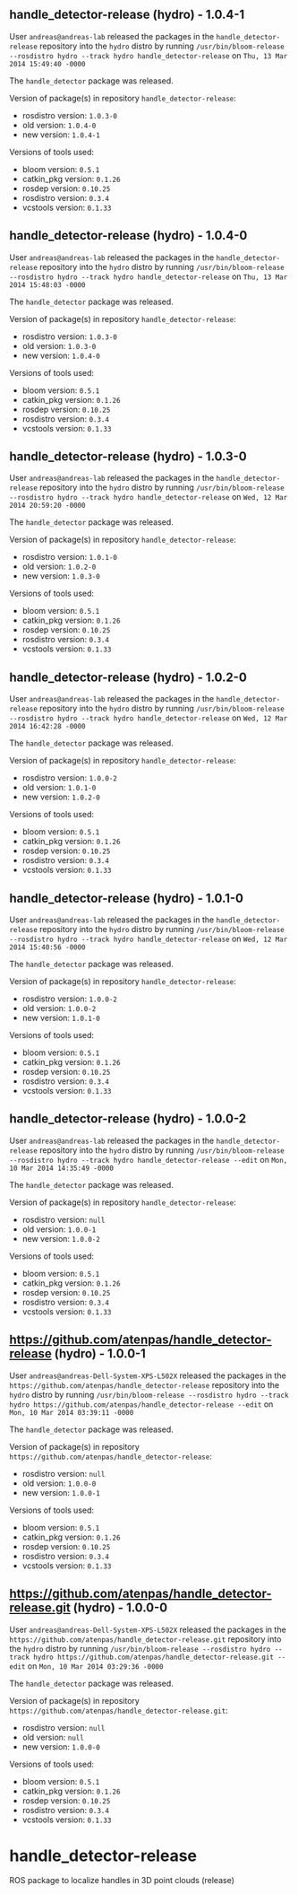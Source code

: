 ## handle_detector-release (hydro) - 1.0.4-1

User `andreas@andreas-lab` released the packages in the `handle_detector-release` repository into the `hydro` distro by running `/usr/bin/bloom-release --rosdistro hydro --track hydro handle_detector-release` on `Thu, 13 Mar 2014 15:49:40 -0000`

The `handle_detector` package was released.

Version of package(s) in repository `handle_detector-release`:
- rosdistro version: `1.0.3-0`
- old version: `1.0.4-0`
- new version: `1.0.4-1`

Versions of tools used:
- bloom version: `0.5.1`
- catkin_pkg version: `0.1.26`
- rosdep version: `0.10.25`
- rosdistro version: `0.3.4`
- vcstools version: `0.1.33`


## handle_detector-release (hydro) - 1.0.4-0

User `andreas@andreas-lab` released the packages in the `handle_detector-release` repository into the `hydro` distro by running `/usr/bin/bloom-release --rosdistro hydro --track hydro handle_detector-release` on `Thu, 13 Mar 2014 15:48:03 -0000`

The `handle_detector` package was released.

Version of package(s) in repository `handle_detector-release`:
- rosdistro version: `1.0.3-0`
- old version: `1.0.3-0`
- new version: `1.0.4-0`

Versions of tools used:
- bloom version: `0.5.1`
- catkin_pkg version: `0.1.26`
- rosdep version: `0.10.25`
- rosdistro version: `0.3.4`
- vcstools version: `0.1.33`


## handle_detector-release (hydro) - 1.0.3-0

User `andreas@andreas-lab` released the packages in the `handle_detector-release` repository into the `hydro` distro by running `/usr/bin/bloom-release --rosdistro hydro --track hydro handle_detector-release` on `Wed, 12 Mar 2014 20:59:20 -0000`

The `handle_detector` package was released.

Version of package(s) in repository `handle_detector-release`:
- rosdistro version: `1.0.1-0`
- old version: `1.0.2-0`
- new version: `1.0.3-0`

Versions of tools used:
- bloom version: `0.5.1`
- catkin_pkg version: `0.1.26`
- rosdep version: `0.10.25`
- rosdistro version: `0.3.4`
- vcstools version: `0.1.33`


## handle_detector-release (hydro) - 1.0.2-0

User `andreas@andreas-lab` released the packages in the `handle_detector-release` repository into the `hydro` distro by running `/usr/bin/bloom-release --rosdistro hydro --track hydro handle_detector-release` on `Wed, 12 Mar 2014 16:42:28 -0000`

The `handle_detector` package was released.

Version of package(s) in repository `handle_detector-release`:
- rosdistro version: `1.0.0-2`
- old version: `1.0.1-0`
- new version: `1.0.2-0`

Versions of tools used:
- bloom version: `0.5.1`
- catkin_pkg version: `0.1.26`
- rosdep version: `0.10.25`
- rosdistro version: `0.3.4`
- vcstools version: `0.1.33`


## handle_detector-release (hydro) - 1.0.1-0

User `andreas@andreas-lab` released the packages in the `handle_detector-release` repository into the `hydro` distro by running `/usr/bin/bloom-release --rosdistro hydro --track hydro handle_detector-release` on `Wed, 12 Mar 2014 15:40:56 -0000`

The `handle_detector` package was released.

Version of package(s) in repository `handle_detector-release`:
- rosdistro version: `1.0.0-2`
- old version: `1.0.0-2`
- new version: `1.0.1-0`

Versions of tools used:
- bloom version: `0.5.1`
- catkin_pkg version: `0.1.26`
- rosdep version: `0.10.25`
- rosdistro version: `0.3.4`
- vcstools version: `0.1.33`


## handle_detector-release (hydro) - 1.0.0-2

User `andreas@andreas-lab` released the packages in the `handle_detector-release` repository into the `hydro` distro by running `/usr/bin/bloom-release --rosdistro hydro --track hydro handle_detector-release --edit` on `Mon, 10 Mar 2014 14:35:49 -0000`

The `handle_detector` package was released.

Version of package(s) in repository `handle_detector-release`:
- rosdistro version: `null`
- old version: `1.0.0-1`
- new version: `1.0.0-2`

Versions of tools used:
- bloom version: `0.5.1`
- catkin_pkg version: `0.1.26`
- rosdep version: `0.10.25`
- rosdistro version: `0.3.4`
- vcstools version: `0.1.33`


## https://github.com/atenpas/handle_detector-release (hydro) - 1.0.0-1

User `andreas@andreas-Dell-System-XPS-L502X` released the packages in the `https://github.com/atenpas/handle_detector-release` repository into the `hydro` distro by running `/usr/bin/bloom-release --rosdistro hydro --track hydro https://github.com/atenpas/handle_detector-release --edit` on `Mon, 10 Mar 2014 03:39:11 -0000`

The `handle_detector` package was released.

Version of package(s) in repository `https://github.com/atenpas/handle_detector-release`:
- rosdistro version: `null`
- old version: `1.0.0-0`
- new version: `1.0.0-1`

Versions of tools used:
- bloom version: `0.5.1`
- catkin_pkg version: `0.1.26`
- rosdep version: `0.10.25`
- rosdistro version: `0.3.4`
- vcstools version: `0.1.33`


## https://github.com/atenpas/handle_detector-release.git (hydro) - 1.0.0-0

User `andreas@andreas-Dell-System-XPS-L502X` released the packages in the `https://github.com/atenpas/handle_detector-release.git` repository into the `hydro` distro by running `/usr/bin/bloom-release --rosdistro hydro --track hydro https://github.com/atenpas/handle_detector-release.git --edit` on `Mon, 10 Mar 2014 03:29:36 -0000`

The `handle_detector` package was released.

Version of package(s) in repository `https://github.com/atenpas/handle_detector-release.git`:
- rosdistro version: `null`
- old version: `null`
- new version: `1.0.0-0`

Versions of tools used:
- bloom version: `0.5.1`
- catkin_pkg version: `0.1.26`
- rosdep version: `0.10.25`
- rosdistro version: `0.3.4`
- vcstools version: `0.1.33`


handle_detector-release
=======================

ROS package to localize handles in 3D point clouds (release)
